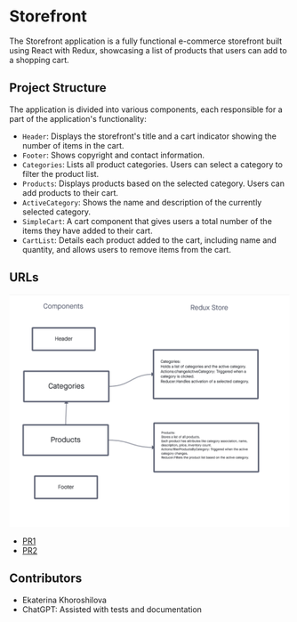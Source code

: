 # Storefront

The Storefront application is a fully functional e-commerce storefront built using React with Redux, showcasing a list of products that users can add to a shopping cart.

## Project Structure

The application is divided into various components, each responsible for a part of the application's functionality:

- `Header`: Displays the storefront's title and a cart indicator showing the number of items in the cart.
- `Footer`: Shows copyright and contact information.
- `Categories`: Lists all product categories. Users can select a category to filter the product list.
- `Products`: Displays products based on the selected category. Users can add products to their cart.
- `ActiveCategory`: Shows the name and description of the currently selected category.
- `SimpleCart`: A cart component that gives users a total number of the items they have added to their cart.
- `CartList`: Details each product added to the cart, including name and quantity, and allows users to remove items from the cart.
  
## URLs

  ![UML](./public/storefront.png)

- [PR1](https://github.com/KatKho/storefront/pull/1)
- [PR2](https://github.com/KatKho/storefront/pull/2)

## Contributors

- Ekaterina Khoroshilova
- ChatGPT: Assisted with tests and documentation
